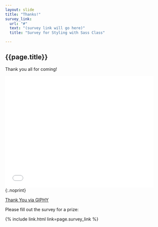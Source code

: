 ```yaml
---
layout: slide
title: "Thanks!"
survey_link:
  url: "#"
  text: "(survey link will go here)"
  title: "Survey for Styling with Sass Class"

---
```


## {{page.title}}

Thank you all for coming!

<iframe src="//giphy.com/embed/4Xp5iQo8Iqnfi" width="480" height="360" frameBorder="0" class="giphy-embed" allowFullScreen></iframe>
{:.noprint}

<p class="notes"><a href="http://giphy.com/gifs/thank-4Xp5iQo8Iqnfi">Thank You via GIPHY</a></p>

Please fill out the survey for a prize:

{% include link.html link=page.survey_link %}
